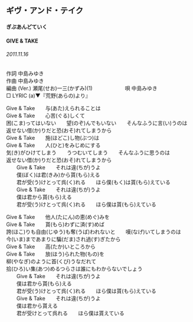 ## ギヴ・アンド・テイク
#### ぎぶあんどていく
#### GIVE & TAKE
######  2011.11.16


作詞     中島みゆき　　　　　   
作曲      中島みゆき  　　　   
編曲 (Ver.) 瀬尾(せお)一三(かずみ)(1)　　　　　　
唄  中島みゆき        
□ LYRIC (a)▼『荒野(あらの)より』   
   
   
Give & Take　　与(あた)えられることは   
Give & Take　　心苦(ぐる)しくて   
困(こま)ってはいない　　望(のぞ)んでもいない　　そんなふうに言(い)うのは   
返せない借(か)りだと恐(おそ)れてしまうから   
Give & Take　　施(ほどこ)し物(ぶつ)は   
Give & Take　　人(ひと)をみじめにする   
気(き)がひけてしまう　　うつむいてしまう　　そんなふうに思うのは   
返せない借(か)りだと恐(おそ)れてしまうから   
　　Give & Take　　それは違(ちが)うよ   
　　僕(ぼく)は君(きみ)から貰(もら)える   
　　君が受(う)けとって呉(く)れる　　ほら僕(もく)は貰(もら)えている   
　　Give & Take　　それは違(ちが)うよ   
　　僕は君から貰(もら)える   
　　君が受(う)けとって呉(く)れる　　ほら僕は貰(もら)えている   
   
Give & Take　　他人(たにん)の恵(めぐ)みを   
Give & Take　　貰(もら)わずに済(す)めば   
誇(ほこ)りも自由(じゆう)も奪(うば)われないと　　嘆(なげ)いてしまうのは   
今(いま)まであまりに騙(だま)され過(す)ぎたから   
Give & Take　　高(たか)いところから   
Give & Take　　放(ほう)られた物(もの)を   
柳(やなぎ)のように首(くび)うなだれて   
拾(ひろ)い集(あつ)めるつらさは誰にもわからないでしょう   
　　Give & Take　　それは違(ちが)うよ   
　　僕は君から貰(もら)える   
　　君が受(う)けとって呉(く)れる　　ほら僕は貰(もら)えている   
　　Give & Take　　それは違(ちが)うよ   
　　僕は君から貰える   
　　君が受けとって呉れる　　ほら僕は貰えている   